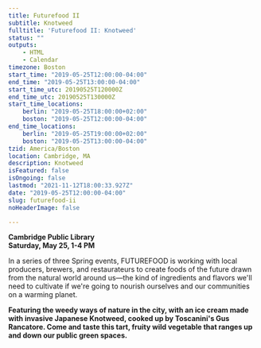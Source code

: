 ```yaml
---
title: Futurefood II
subtitle: Knotweed
fulltitle: 'Futurefood II: Knotweed'
status: ""
outputs:
    - HTML
    - Calendar
timezone: Boston
start_time: "2019-05-25T12:00:00-04:00"
end_time: "2019-05-25T13:00:00-04:00"
start_time_utc: 20190525T120000Z
end_time_utc: 20190525T130000Z
start_time_locations:
    berlin: "2019-05-25T18:00:00+02:00"
    boston: "2019-05-25T12:00:00-04:00"
end_time_locations:
    berlin: "2019-05-25T19:00:00+02:00"
    boston: "2019-05-25T13:00:00-04:00"
tzid: America/Boston
location: Cambridge, MA
description: Knotweed
isFeatured: false
isOngoing: false
lastmod: "2021-11-12T18:00:33.927Z"
date: "2019-05-25T12:00:00-04:00"
slug: futurefood-ii
noHeaderImage: false

---
```

**Cambridge Public Library<br />
Saturday, May 25, 1-4 PM**

In a series of three Spring events, FUTUREFOOD is working with local producers, brewers, and restaurateurs to create foods of the future drawn from the natural world around us—the kind of ingredients and flavors we'll need to cultivate if we're going to nourish ourselves and our communities on a warming planet.

**Featuring the weedy ways of nature in the city, with an ice cream made with invasive Japanese Knotweed, cooked up by Toscanini's Gus Rancatore. Come and taste this tart, fruity wild vegetable that ranges up and down our public green spaces.**